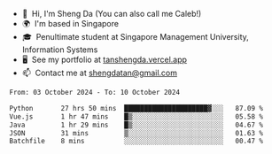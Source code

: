 <!---
tan-sd/tan-sd is a ✨ special ✨ repository because its `README.md` (this file) appears on your GitHub profile.
You can click the Preview link to take a look at your changes.
--->
- 👋  Hi, I'm Sheng Da (You can also call me Caleb!)
- 🌍  I'm based in Singapore
- 🎓  Penultimate student at Singapore Management University, Information Systems
- 🖥️  See my portfolio at [tanshengda.vercel.app](https://tanshengda.vercel.app/)
- 📫  Contact me at [shengdatan@gmail.com](mailto:shengdatan@gmail.com)

<!--START_SECTION:waka-->

```txt
From: 03 October 2024 - To: 10 October 2024

Python       27 hrs 50 mins  █████████████████████▓░░░   87.09 %
Vue.js       1 hr 47 mins    █▒░░░░░░░░░░░░░░░░░░░░░░░   05.58 %
Java         1 hr 29 mins    █▒░░░░░░░░░░░░░░░░░░░░░░░   04.67 %
JSON         31 mins         ▒░░░░░░░░░░░░░░░░░░░░░░░░   01.63 %
Batchfile    8 mins          ░░░░░░░░░░░░░░░░░░░░░░░░░   00.47 %
```

<!--END_SECTION:waka-->
